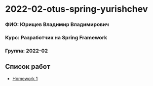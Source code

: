 # 2022-02-otus-spring-yurishchev

### ФИО:    Юрищев Владимир Владимирович
### Курс:   Разработчик на Spring Framework
### Группа: 2022-02

## Список работ

 - [Homework 1](homework-01/README.md)
